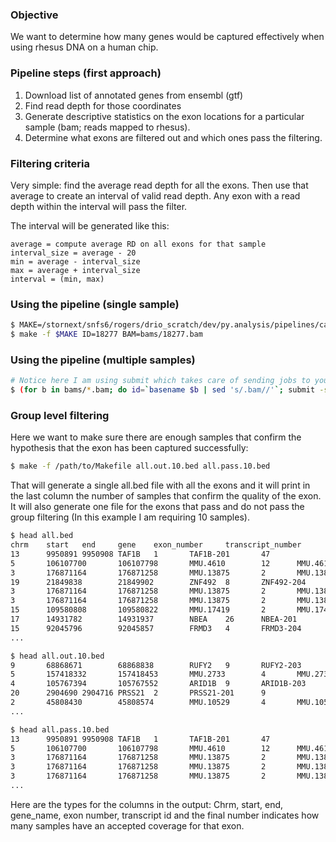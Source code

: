### Objective

We want to determine how many genes would be captured effectively when using
rhesus DNA on a human chip.

### Pipeline steps (first approach)

1. Download list of annotated genes from ensembl (gtf)
2. Find read depth for those coordinates
3. Generate descriptive statistics on the exon locations for a particular sample
(bam; reads mapped to rhesus).
4. Determine what exons are filtered out and which ones pass the filtering.

### Filtering criteria

Very simple: find the average read depth for all the
exons.  Then use that average to create an interval of valid read depth.  Any
exon with a read depth within the interval will pass the filter.

The interval will be generated like this:

```
average = compute average RD on all exons for that sample
interval_size = average - 20
min = average - interval_size
max = average + interval_size
interval = (min, max)
```

### Using the pipeline (single sample)

```sh
$ MAKE=/stornext/snfs6/rogers/drio_scratch/dev/py.analysis/pipelines/capture_efficiency/Makefile
$ make -f $MAKE ID=18277 BAM=bams/18277.bam
```

### Using the pipeline (multiple samples)

```sh
# Notice here I am using submit which takes care of sending jobs to your cluster
$ (for b in bams/*.bam; do id=`basename $b | sed 's/.bam//'`; submit -s ${id}_crv "make -f $MAKE ID=$id BAM=$b"; echo "#"; done) | bash
```

### Group level filtering

Here we want to make sure there are enough samples that confirm the hypothesis
that the exon has been captured successfully:

```sh
$ make -f /path/to/Makefile all.out.10.bed all.pass.10.bed
```

That will generate a single all.bed file with all the exons and it will print
in the last column the number of samples that confirm the quality of the exon.
It will also generate one file for the exons that pass and do not pass the
group filtering (In this example I am requiring 10 samples).

```sh
$ head all.bed
chrm    start   end     gene    exon_number     transcript_number       num_samples_pass
13      9950891 9950908 TAF1B   1       TAF1B-201       47
5       106107700       106107798       MMU.4610        12      MMU.4610-205    38
3       176871164       176871258       MMU.13875       2       MMU.13875-201   49
19      21849838        21849902        ZNF492  8       ZNF492-204      0
3       176871164       176871258       MMU.13875       2       MMU.13875-203   49
3       176871164       176871258       MMU.13875       2       MMU.13875-202   49
15      109580808       109580822       MMU.17419       2       MMU.17419-202   45
17      14931782        14931937        NBEA    26      NBEA-201        45
15      92045796        92045857        FRMD3   4       FRMD3-204       43
...

$ head all.out.10.bed
9       68868671        68868838        RUFY2   9       RUFY2-203       6
5       157418332       157418453       MMU.2733        4       MMU.2733-201    8
4       105767394       105767552       ARID1B  9       ARID1B-203      4
20      2904690 2904716 PRSS21  2       PRSS21-201      9
2       45808430        45808574        MMU.10529       4       MMU.10529-201   9
...

$ head all.pass.10.bed
13      9950891 9950908 TAF1B   1       TAF1B-201       47
5       106107700       106107798       MMU.4610        12      MMU.4610-205    38
3       176871164       176871258       MMU.13875       2       MMU.13875-201   49
3       176871164       176871258       MMU.13875       2       MMU.13875-203   49
3       176871164       176871258       MMU.13875       2       MMU.13875-202   49
...
```

Here are the types for the columns in the output: Chrm, start, end, gene_name, exon number, transcript id and 
the final number indicates how many samples have an accepted coverage for that exon.

